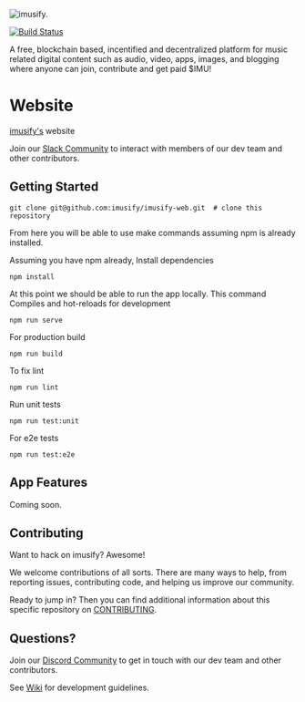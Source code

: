 
![imusify.](./public/apple-touch-icon.png "imusify.")

[![Build Status](https://travis-ci.com/imusify/imusify-web.svg?branch=master)](https://travis-ci.com/imusify/imusify-web)

A free, blockchain based, incentified and decentralized platform for music related digital content such as audio, video, apps, images, and blogging where anyone can join, contribute and get paid $IMU!

# Website
[imusify's](https://imusify.io/) website

Join our [Slack Community](https://join.slack.com/t/imusify/shared_invite/enQtNjk1ODcyMDMxODYzLWQxNDBhNTM2OTg5YjM2ZjRmZDcwMTE0NTVkM2MyMWNhZmM4NmRiNjZkYTE5YWQ5NmI5OWIyMTdhZmY1M2IwMDc) to interact with members of our dev team and other contributors.

## Getting Started

```
git clone git@github.com:imusify/imusify-web.git  # clone this repository
```

From here you will be able to use make commands assuming npm is already installed.

Assuming you have npm already, Install dependencies

```
npm install
```

At this point we should be able to run the app locally. This command Compiles and hot-reloads for development

```
npm run serve
```

For production build
```
npm run build
```

To fix lint
```
npm run lint
```

Run unit tests
```
npm run test:unit
```

For e2e tests
```
npm run test:e2e
```

## App Features

Coming soon.

## Contributing

Want to hack on imusify? Awesome!

We welcome contributions of all sorts. There are many ways to help, from reporting issues, contributing code, and helping us improve our community.

Ready to jump in? Then you can find additional information about this specific repository on [CONTRIBUTING](./.github/CONTRIBUTING.md).

## Questions?

Join our [Discord Community](https://discord.gg/WexFb73) to get in touch with our dev team and other contributors.

See [Wiki](https://github.com/imusify/imusify-web/wiki/Development-guidelines) for development guidelines.
